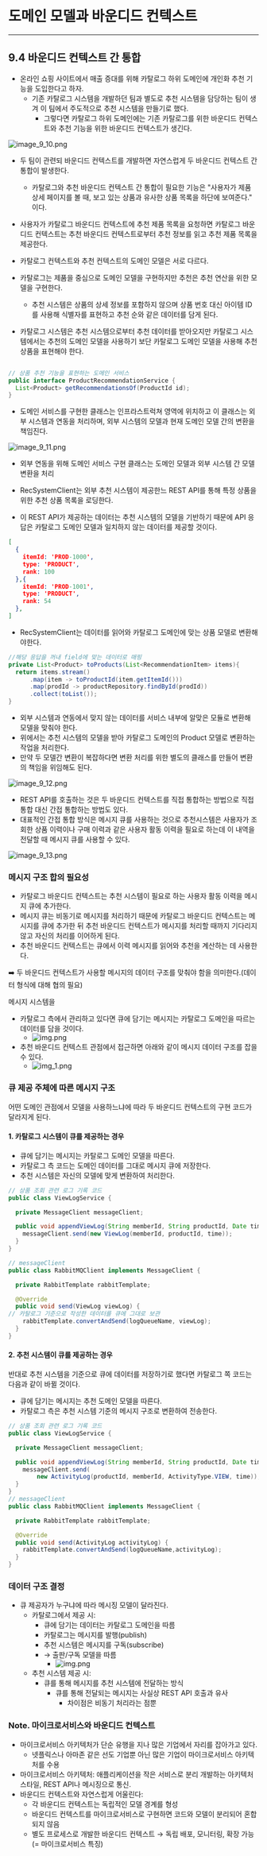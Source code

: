 # 도메인 모델과 바운디드 컨텍스트

---


## 9.4 바운디드 컨텍스트 간 통합

- 온라인 쇼핑 사이트에서 매출 증대를 위해 카탈로그 하위 도메인에 개인화 추천 기능을 도입한다고 하자.
  - 기존 카탈로그 시스템을 개발하던 팀과 별도로 추천 시스템을 담당하는 팀이 생겨 이 팀에서 주도적으로 추천 시스템을 만들기로 했다.
    - 그렇다면 카탈로그 하위 도메인에는 기존 카탈로그를 위한 바운디드 컨텍스트와 추천 기능을 위한 바운디드 컨텍스트가 생긴다.

![image_9_10.png](image%2Fimage_9_10.png)

 - 두 팀이 관련되 바운디드 컨텍스트를 개발하면 자연스럽게 두 바운디드 컨텍스트 간 통합이 발생한다.
   -  카탈로그와 추천 바운디드 컨텍스트 간 통합이 필요한 기능은 "사용자가 제품 상세 페이지를 볼 때, 보고 있는 상품과 유사한 상품 목록을 하단에 보여준다." 이다.

 - 사용자가 카탈로그 바운디드 컨텍스트에 추천 제품 목록을 요청하면 카탈로그 바운디드 컨텍스트는 추천 바운디드 컨텍스트로부터 추천 정보를 읽고 추천 제품 목록을 제공한다.
 - 카탈로그 컨텍스트와 추천 컨텍스트의 도메인 모델은 서로 다르다.
 - 카탈로그는 제품을 중심으로 도메인 모델을 구현하지만 추천은 추천 연산을 위한 모델을 구현한다.
   - 추천 시스템은 상품의 상세 정보를 포함하지 않으며 상품 번호 대신 아이템 ID를 사용해 식별자를 표현하고 추천 순와 같은 데이터를 담게 된다.
 - 카탈로그 시스템은 추천 시스템으로부터 추천 데이터를 받아오지만 카탈로그 시스템에서는 추천의 도메인 모델을 사용하기 보단 카탈로그 도메인 모델을 사용해 추천 상품을 표현해야 한다.

```Java

// 상품 추천 기능을 표현하는 도메인 서비스
public interface ProductRecommendationService {
  List<Product> getRecommendationsOf(ProductId id);
}
```

 - 도메인 서비스를 구현한 클래스는 인프라스트럭쳐 영역에 위치하고 이 클래스는 외부 시스템과 연동을 처리하며, 외부 시스템의 모델과 현재 도메인 모델 간의 변환을 책임진다.

![image_9_11.png](image%2Fimage_9_11.png)

 - 외부 연동을 위해 도메인 서비스 구현 클래스는 도메인 모델과 외부 시스템 간 모델 변환을 처리

 - RecSystemClient는 외부 추천 시스템이 제공한느 REST API를 통해 특정 상품을 위한 추천 상품 목록을 로딩한다.
 - 이 REST API가 제공하는 데이터는 추천 시스템의 모델을 기반하기 때문에 API 응답은 카탈로그 도메인 모델과 일치하지 않는 데이터를 제공할 것이다.

```Json
[
  {
    itemId: 'PROD-1000',
    type: 'PRODUCT',
    rank: 100
  },{
    itemId: 'PROD-1001',
    type: 'PRODUCT',
    rank: 54
  },
]
```

 - RecSystemClient는 데이터를 읽어와 카탈로그 도메인에 맞는 상품 모델로 변환해야한다.

```java
//해당 응답을 꺼내 field에 맞는 데이터로 매핑
private List<Product> toProducts(List<RecommendationItem> items){
  return items.stream()
      .map(item -> toProductId(item.getItemId()))
      .map(prodId -> productRepository.findById(prodId))
      .collect(toList());
}
```
 - 외부 시스템과 연동에서 맞지 않는 데이터를 서비스 내부에 알맞은 모듈로 변환해 모델을 맞춰야 한다.
 - 위에서는 추천 시스템의 모델을 받아 카탈로그 도메인의 Product 모델로 변환하는 작업을 처리한다.
 - 만약 두 모델간 변환이 복잡하다면 변환 처리를 위한 별도의 클래스를 만들어 변환의 책임을 위임해도 된다.

![image_9_12.png](image%2Fimage_9_12.png)


 - REST API를 호출하는 것은 두 바운디드 컨텍스트를 직접 통합하는 방법으로 직접 통합 대신 간접 통합하는 방법도 있다.
 - 대표적인 간접 통합 방식은 메시지 큐를 사용하는 것으로 추천시스템은 사용자가 조회한 상품 이력이나 구매 이력과 같은 사용자 활동 이력을 필요로 하는데 이 내역을 전달할 때 메시지 큐를 사용할 수 있다.

![image_9_13.png](image%2Fimage_9_13.png)

### 메시지 구조 합의 필요성

 - 카탈로그 바운디드 컨텍스트는 추천 시스템이 필요로 하는 사용자 활동 이력을 메시지 큐에 추가한다.
 - 메시지 큐는 비동기로 메시지를 처리하기 때문에 카탈로그 바운디드 컨텍스트는 메시지를 큐에 추가한 뒤 추천 바운디드 컨텍스트가 메시지를 처리할 때까지 기다리지 않고 자신의 처리를 이어하게 된다.
 - 추천 바운디드 컨텍스트는 큐에서 이력 메시지를 읽어와 추천을 계산하는 데 사용한다.

 ➡️ 두 바운디드 컨텍스트가 사용할 메시지의 데이터 구조를 맞춰야 함을 의미한다.(데이터 형식에 대해 협의 필요)
 
 메시지 시스템을 
 - 카탈로그 측에서 관리하고 있다면 큐에 담기는 메시지는 카탈로그 도메인을 따르는 데이터를 담을 것이다.
   - ![img.png](image/9-14.png) 
 - 추천 바운디드 컨텍스트 관점에서 접근하면 아래와 같이 메시지 데이터 구조를 잡을 수 있다.
   - ![img_1.png](image/9_15.png)

### 큐 제공 주체에 따른 메시지 구조
어떤 도메인 관점에서 모델을 사용하느냐에 따라 두 바운디드 컨텍스트의 구현 코드가 달라지게 된다. 

#### 1. 카탈로그 시스템이 큐를 제공하는 경우
- 큐에 담기는 메시지는 카탈로그 도메인 모델을 따른다.
- 카탈로그 측 코드는 도메인 데이터를 그대로 메시지 큐에 저장한다.
- 추천 시스템은 자신의 모델에 맞게 변환하여 처리한다.
```java
// 상품 조회 관련 로그 기록 코드
public class ViewLogService {

  private MessageClient messageClient;

  public void appendViewLog(String memberId, String productId, Date time) {
    messageClient.send(new ViewLog(memberId, productId, time));
  }
}

// messageClient
public class RabbitMQClient implements MessageClient {

  private RabbitTemplate rabbitTemplate;

  @Override
  public void send(ViewLog viewLog) {
// 카탈로그 기준으로 작성한 데이터를 큐에 그대로 보관
    rabbitTemplate.convertAndSend(logQueueName, viewLog);
  }
}
```

#### 2. 추천 시스템이 큐를 제공하는 경우
반대로 추천 시스템을 기준으로 큐에 데이터를 저장하기로 했다면 카탈로그 쪽 코드는 다음과 같이 바뀔 것이다.

- 큐에 담기는 메시지는 추천 도메인 모델을 따른다.
- 카탈로그 측은 추천 시스템 기준의 메시지 구조로 변환하여 전송한다.
```java
// 상품 조회 관련 로그 기록 코드
public class ViewLogService {

  private MessageClient messageClient;

  public void appendViewLog(String memberId, String productId, Date time) {
    messageClient.send(
        new ActivityLog(productId, memberId, ActivityType.VIEW, time));
  }
}
// messageClient
public class RabbitMQClient implements MessageClient {

  private RabbitTemplate rabbitTemplate;

  @Override
  public void send(ActivityLog activityLog) {
    rabbitTemplate.convertAndSend(logQueueName,activityLog);
  }
}
```
### 데이터 구조 결정
- 큐 제공자가 누구냐에 따라 메시징 모델이 달라진다.
  - 카탈로그에서 제공 시:
    - 큐에 담기는 데이터는 카탈로그 도메인을 따름 
    - 카탈로그는 메시지를 발행(publish)
    - 추천 시스템은 메시지를 구독(subscribe)
    - → 출판/구독 모델을 따름
      - ![img.png](image/9-16.png)
  - 추천 시스템 제공 시:
    - 큐를 통해 메시지를 추천 시스템에 전달하는 방식
      - 큐를 통해 전달되는 메시지는 사실상 REST API 호출과 유사
        - 차이점은 비동기 처리라는 점뿐

### Note. 마이크로서비스와 바운디드 컨텍스트

- 마이크로서비스 아키텍처가 단순 유행을 지나 많은 기업에서 자리를 잡아가고 있다. 
  - 넷플릭스나 아마존 같은 선도 기업뿐 아닌 많은 기업이 마이크로서비스 아키텍처를 수용
- 마이크로서비스 아키텍처: 애플리케이션을 작은 서비스로 분리 개발하는 아키텍처 스타일, REST API나 메시징으로 통신.
- 바운디드 컨텍스트와 자연스럽게 어울린다:
  - 각 바운디드 컨텍스트는 독립적인 모델 경계를 형성 
  - 바운디드 컨텍스트를 마이크로서비스로 구현하면 코드와 모델이 분리되어 혼합되지 않음
  - 별도 프로세스로 개발한 바운디드 컨텍스트 → 독립 배포, 모니터링, 확장 가능 (= 마이크로서비스 특징)



